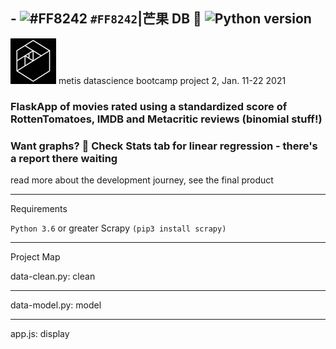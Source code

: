 ## - ![#FF8242](https://via.placeholder.com/15/f03c15/000000?text=Mango) `#FF8242`|芒果 DB 🥭 ![Python version](https://img.shields.io/badge/python-%E2%89%A53.6-blue.svg?style=flat-square&logo=python&logoColor=white)

![Metis logo](metis.png) metis datascience bootcamp project 2, Jan. 11-22 2021

### FlaskApp of movies rated using a standardized score of RottenTomatoes, IMDB and Metacritic reviews (binomial stuff!)

### Want graphs? 🤔️ Check Stats tab for linear regression - there's a report there waiting

read more about the development journey, see the final product

----

Requirements

`Python 3.6` or greater
Scrapy `(pip3 install scrapy)`

----

Project Map   



data-clean.py: clean

----

data-model.py: model

----

app.js: display

